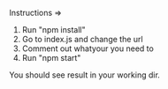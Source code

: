 Instructions =>

1. Run "npm install"
2. Go to index.js and change the url
3. Comment out whatyour you need to 
4. Run "npm start"

You should see result in your working dir.